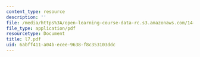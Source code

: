 ```yaml
---
content_type: resource
description: ''
file: /media/https%3A/open-learning-course-data-rc.s3.amazonaws.com/14-30-introduction-to-statistical-method-in-economics-spring-2006/6abff411a04becee9638f8c353103ddc_l7.pdf
file_type: application/pdf
resourcetype: Document
title: l7.pdf
uid: 6abff411-a04b-ecee-9638-f8c353103ddc
---
```

